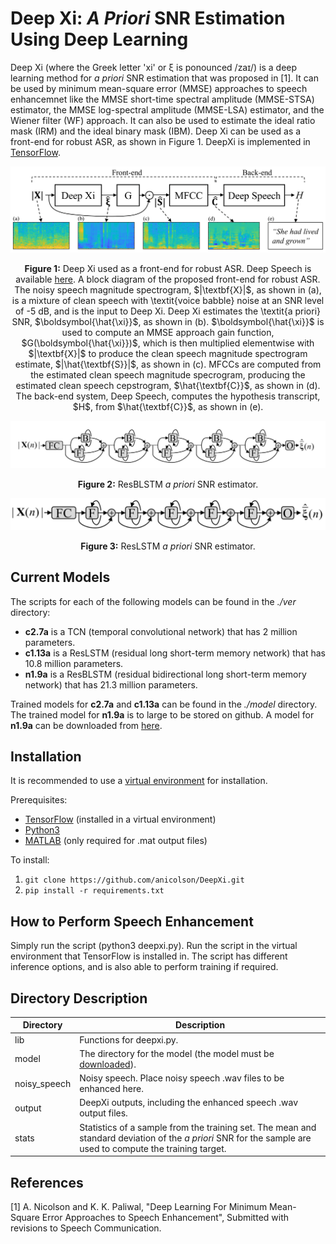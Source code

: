 Deep Xi: *A Priori* SNR Estimation Using Deep Learning
====

Deep Xi (where the Greek letter 'xi' or ξ is ponounced  /zaɪ/) is a deep learning method for *a priori* SNR estimation that was proposed in [1]. It can be used by minimum mean-square error (MMSE) approaches to speech enhancemnet like the MMSE short-time spectral amplitude (MMSE-STSA) estimator, the MMSE log-spectral amplitude (MMSE-LSA) estimator, and the Wiener filter (WF) approach. It can also be used to estimate the ideal ratio mask (IRM) and the ideal binary mask (IBM). Deep Xi can be used as a front-end for robust ASR, as shown in Figure 1. DeepXi is implemented in [TensorFlow](https://www.tensorflow.org/).

![](./fig_front-end.png "Deep Xi as a front-end for robust ASR.")
<p align="center">
  <b>Figure 1:</b> Deep Xi used as a front-end for robust ASR. Deep Speech is available <a href="https://github.com/mozilla/DeepSpeech">here</a>. A block diagram of the proposed front-end for robust ASR. The noisy speech magnitude spectrogram, $|\textbf{X}|$, as shown in (a), is a mixture of clean speech with \textit{voice babble} noise at an SNR level of -5 dB, and is the input to Deep Xi. Deep Xi estimates the \textit{a priori} SNR, $\boldsymbol{\hat{\xi}}$, as shown in (b). $\boldsymbol{\hat{\xi}}$ is used to compute an MMSE approach gain function, $G(\boldsymbol{\hat{\xi}})$, which is then multiplied elementwise with $|\textbf{X}|$ to produce the clean speech magnitude spectrogram estimate, $|\hat{\textbf{S}}|$, as shown in (c). MFCCs are computed from the estimated clean speech magnitude specrogram, producing the estimated clean speech cepstrogram, $\hat{\textbf{C}}$, as shown in (d). The back-end system, Deep Speech, computes the hypothesis transcript, $H$, from $\hat{\textbf{C}}$, as shown in (e). 
</p>

![](./fig_resblstm.png "ResBLSTM a priori SNR estimator.")
<p align="center">
  <b>Figure 2:</b> <a> ResBLSTM </a> <i> a priori</i>  <a> SNR estimator.</a>
</p>

![](./fig_reslstm.png "ResLSTM a priori SNR estimator.")
<p align="center">
  <b>Figure 3:</b> <a> ResLSTM </a> <i> a priori</i>  <a> SNR estimator.</a>
</p>


Current Models
-----

The scripts for each of the following models can be found in the *./ver* directory:

* **c2.7a** is a TCN (temporal convolutional network) that has 2 million parameters.
* **c1.13a** is a ResLSTM (residual long short-term memory network) that has 10.8 million parameters.
* **n1.9a** is a ResBLSTM (residual bidirectional long short-term memory network) that has 21.3 million parameters.

Trained models for **c2.7a** and **c1.13a** can be found in the *./model* directory. The trained model for **n1.9a** is to large to be stored on github. A model for **n1.9a** can be downloaded from [here](https://www.dropbox.com/s/wkhymfmx4qmqvg7/n1.5a.zip?dl=0). 


Installation
-----

It is recommended to use a [virtual environment](http://virtualenvwrapper.readthedocs.io/en/latest/install.html) for installation.

Prerequisites:

* [TensorFlow](https://www.tensorflow.org/) (installed in a virtual environment)
* [Python3](https://docs.python-guide.org/starting/install3/linux/)
* [MATLAB](https://www.mathworks.com/products/matlab.html) (only required for .mat output files)

To install:

1. `git clone https://github.com/anicolson/DeepXi.git`
2. `pip install -r requirements.txt`

How to Perform Speech Enhancement
-----

Simply run the script (python3 deepxi.py). Run the script in the virtual environment that TensorFlow is installed in. The script has different inference options, and is also able to perform training if required.

Directory Description
-----

Directory | Description
--------| -----------  
lib | Functions for deepxi.py.
model | The directory for the model (the model must be [downloaded](https://www.dropbox.com/s/wkhymfmx4qmqvg7/n1.5a.zip?dl=0)).
noisy_speech | Noisy speech. Place noisy speech .wav files to be enhanced here.
output | DeepXi outputs, including the enhanced speech .wav output files.
stats | Statistics of a sample from the training set. The mean and standard deviation of the *a priori* SNR for the sample are used to compute the training target. 

References
-----

[1] A. Nicolson and K. K. Paliwal, "Deep Learning For Minimum Mean-Square Error Approaches to Speech Enhancement", Submitted with revisions to Speech Communication.
